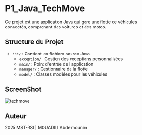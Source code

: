 # P1_Java_TechMove

Ce projet est une application Java qui gère une flotte de véhicules connectés, comprenant des voitures et des motos.

## Structure du Projet

- `src/` : Contient les fichiers source Java
  - `exception/` : Gestion des exceptions personnalisées
  - `main/` : Point d'entrée de l'application
  - `manager/` : Gestionnaire de la flotte
  - `model/` : Classes modèles pour les véhicules
 
## ScreenShot
![techmove](https://github.com/user-attachments/assets/91d47d17-54bf-4e66-b646-dbb1616f785a)


## Auteur

2025 MST-RSI | MOUADILI Abdelmounim
